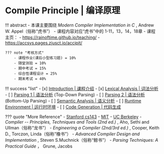 # Compile Principle | 编译原理

!!! abstract
    - 本课主要围绕 *Modern Compiler Implementation in C* , Andrew W. Appel（俗称“虎书”）
    - 课程内容对应“虎书”中的 1-11，13，14，18章
    - 课程主页：
        - https://rainoftime.github.io/teaching/
        - https://accsys.pages.zjusct.io/accipit/

    ??? note "考核方式"
        - 课程作业(课后小型练习题) = 10%
        - 随堂测验 = 10%
        - 期中考试 = 15%
        - 综合性课程设计 = 25%
        - 期末考试 = 40% 

!!! success "list"
    - [x] [Introduction | 课程介绍](intro.md)
    - [x] [Lexical Analysis | 词法分析](lexical.md)
    - [ ] [Parsing 1 | 语法分析](parsing1.md) (Top-Down Parsing)
    - [ ] [Parsing 2 | 语法分析](parsing2.md) (Bottom-Up Parsing)
    - [ ] [Semantic Analysis | 语义分析](semantic.md)
    - [ ] [Runtime Environment | 运行时环境](runtime.md)
    - [ ] [Code Generation | 代码生成](codegen.md)

??? quote "More Reference"
    - [Stanford cs143](https://web.stanford.edu/class/cs143/)
    - [MIT](https://github.com/6035/sp21)
    - [UC Berkeley](https://inst.eecs.berkeley.edu/~cs164/fa21/)
    - *Compiler -- Principles, Techniques and Tools (2nd ed.)* , Aho, Sethi and Ullman（俗称“龙书”）
    - *Engineering a Compiler (2nd/3rd ed.)* , Cooper, Keith D., Torczon, Linda（俗称“橡书”）
    - *Advanced Compiler Design and Implementation* , Steven S.Muchnick（俗称“鲸书”）
    - *Parsing Techniques: A Practical Guide* ， Grune, Jacobs